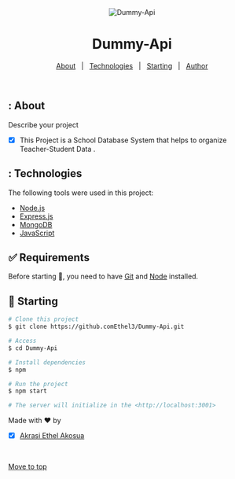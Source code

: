 
<div align="center" id="top"> 
  <img src="./.github/app.gif" alt="Dummy-Api" />
</div>

<h1 align="center">Dummy-Api</h1>

<p align="center">
<a href="#dart-about">About</a> &#xa0; | &#xa0;
<a href="#rocket-technologies">Technologies</a> &#xa0; | &#xa0;
<a href="#checkered_flag-starting">Starting</a> &#xa0; | &#xa0;
 <a href="https://github.com/Ethel3/Dummy-Api" target="_blank">Author</a>
</p>

<br>


## : About ##

Describe your project

- [x] This Project is a School Database System that helps to organize Teacher-Student Data .

## : Technologies ##

The following tools were used in this project:

- [Node.js](https://nodejs.org/en/)
- [Express.js](https://expressjs.com/)
- [MongoDB](https://www.mongodb.com/)
- [JavaScript](https://javascript.info/)


## :white_check_mark: Requirements ##

Before starting :checkered_flag:, you need to have [Git](https://git-scm.com) and [Node](https://nodejs.org/en/) installed.

## :checkered_flag: Starting ##
```bash
# Clone this project
$ git clone https://github.comEthel3/Dummy-Api.git

# Access
$ cd Dummy-Api

# Install dependencies
$ npm

# Run the project
$ npm start 

# The server will initialize in the <http://localhost:3001>
```


Made with :heart: by 
- [x] [Akrasi Ethel Akosua](https://github.com/Ethel3)

&#xa0;

<a href="#top">Move to top</a>
